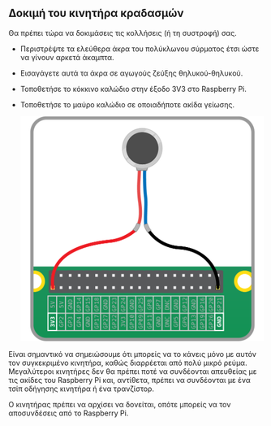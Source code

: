 ## Δοκιμή του κινητήρα κραδασμών

Θα πρέπει τώρα να δοκιμάσεις τις κολλήσεις (ή τη συστροφή) σας.

- Περιστρέψτε τα ελεύθερα άκρα του πολύκλωνου σύρματος έτσι ώστε να γίνουν αρκετά άκαμπτα.

- Εισαγάγετε αυτά τα άκρα σε αγωγούς ζεύξης θηλυκού-θηλυκού.

- Τοποθετήσε το κόκκινο καλώδιο στην έξοδο 3V3 στο Raspberry Pi.

- Τοποθετήσε το μαύρο καλώδιο σε οποιαδήποτε ακίδα γείωσης.

    ![δοκιμάζοντας τις δονήσεις](images/See_Like_A_Bat_Diagram_1.png)

Είναι σημαντικό να σημειώσουμε ότι μπορείς να το κάνεις μόνο με αυτόν τον συγκεκριμένο κινητήρα, καθώς διαρρέεται από πολύ μικρό ρεύμα. Μεγαλύτεροι κινητήρες δεν θα πρέπει ποτέ να συνδέονται απευθείας με τις ακίδες του Raspberry Pi και, αντίθετα, πρέπει να συνδέονται με ένα τσίπ οδήγησης κινητήρα ή ένα τρανζίστορ.

Ο κινητήρας πρέπει να αρχίσει να δονείται, οπότε μπορείς να τον αποσυνδέσεις από το Raspberry Pi.

